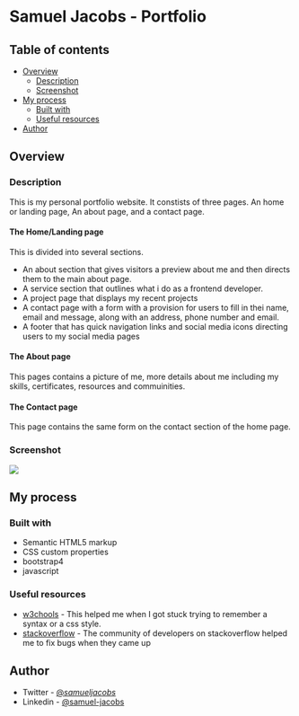  # Samuel Jacobs - Portfolio


## Table of contents

- [Overview](#overview)
  - [Description](#description)
  - [Screenshot](#screenshot)
- [My process](#my-process)
  - [Built with](#built-with)
  - [Useful resources](#useful-resources)
- [Author](#author)



## Overview

### Description 
This is my personal portfolio website. It constists of three pages. 
An home or landing page, An about page, and a contact page.
#### The Home/Landing page
This is divided into several sections.
- An about section that gives visitors a preview about me and then directs them to the main about page.
- A service section that outlines what i do as a frontend developer.
- A project page that displays my recent projects
- A contact page with a form with a provision for users to fill in thei name, email and message, along with an address, 
phone number and email.
- A footer that has quick navigation links and social media icons directing users to my social media pages 

#### The About page
This pages contains a picture of me, more details about me including my skills, certificates, resources and commuinities.

#### The Contact page
This page contains the same form on the contact section of the home page.

### Screenshot

![](.images/Portfolio.png)




## My process

### Built with

- Semantic HTML5 markup
- CSS custom properties
- bootstrap4
- javascript



### Useful resources


- [w3chools](https://www.w3schools.com) - This helped me when I got stuck trying to remember a syntax or a css style.
- [stackoverflow](https://www.stackoverflow.com) - The community of developers on stackoverflow helped me to fix bugs when
 they came up 


## Author

- Twitter - [@_samueljacobs_](https://www.twitter.com/_samueljacobs_)
- Linkedin - [@samuel-jacobs](https://www.linkedin.com/in/samuel-jacobs-868790216)


